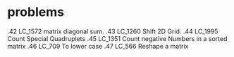 # problems

.42 LC_1572 matrix diagonal sum.
.43 LC_1260 Shift 2D Grid.
.44 LC_1995 Count Special Quadruplets
.45 LC_1351 Count negative Numbers in a sorted matrix
.46 LC_709  To lower case
.47 LC_566  Reshape a matrix
